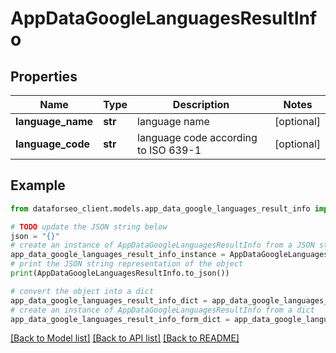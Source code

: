 # AppDataGoogleLanguagesResultInfo


## Properties

Name | Type | Description | Notes
------------ | ------------- | ------------- | -------------
**language_name** | **str** | language name | [optional] 
**language_code** | **str** | language code according to ISO 639-1 | [optional] 

## Example

```python
from dataforseo_client.models.app_data_google_languages_result_info import AppDataGoogleLanguagesResultInfo

# TODO update the JSON string below
json = "{}"
# create an instance of AppDataGoogleLanguagesResultInfo from a JSON string
app_data_google_languages_result_info_instance = AppDataGoogleLanguagesResultInfo.from_json(json)
# print the JSON string representation of the object
print(AppDataGoogleLanguagesResultInfo.to_json())

# convert the object into a dict
app_data_google_languages_result_info_dict = app_data_google_languages_result_info_instance.to_dict()
# create an instance of AppDataGoogleLanguagesResultInfo from a dict
app_data_google_languages_result_info_form_dict = app_data_google_languages_result_info.from_dict(app_data_google_languages_result_info_dict)
```
[[Back to Model list]](../README.md#documentation-for-models) [[Back to API list]](../README.md#documentation-for-api-endpoints) [[Back to README]](../README.md)


